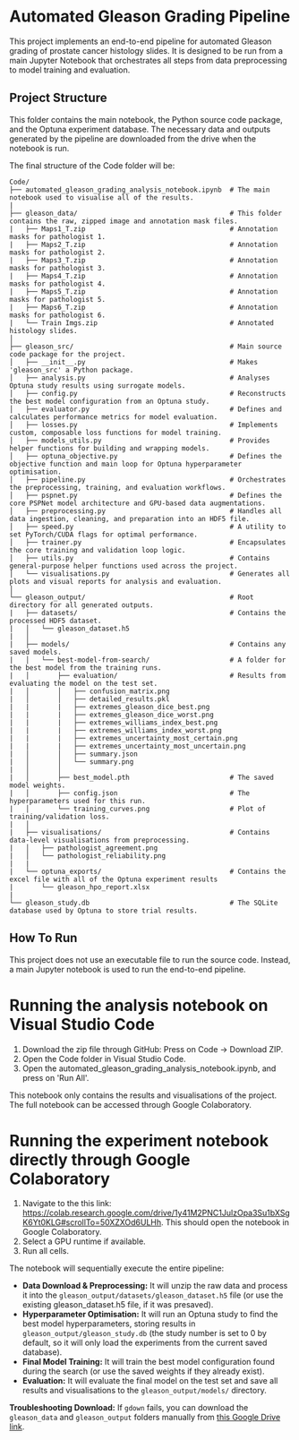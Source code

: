 # Automated Gleason Grading Pipeline

This project implements an end-to-end pipeline for automated Gleason grading of prostate cancer histology slides. It is designed to be run from a main Jupyter Notebook that orchestrates all steps from data preprocessing to model training and evaluation.

## Project Structure

This folder contains the main notebook, the Python source code package, and the Optuna experiment database. The necessary data and outputs generated by the pipeline are downloaded from the drive when the notebook is run.

The final structure of the Code folder will be:

```
Code/
├── automated_gleason_grading_analysis_notebook.ipynb  # The main notebook used to visualise all of the results.
|
├── gleason_data/                                      # This folder contains the raw, zipped image and annotation mask files.
|   ├── Maps1_T.zip                                    # Annotation masks for pathologist 1.
|   ├── Maps2_T.zip                                    # Annotation masks for pathologist 2.
|   ├── Maps3_T.zip                                    # Annotation masks for pathologist 3.
|   ├── Maps4_T.zip                                    # Annotation masks for pathologist 4.
|   ├── Maps5_T.zip                                    # Annotation masks for pathologist 5.
|   ├── Maps6_T.zip                                    # Annotation masks for pathologist 6.
|   └── Train Imgs.zip                                 # Annotated histology slides.
│
├── gleason_src/                                       # Main source code package for the project.
│   ├── __init__.py                                    # Makes 'gleason_src' a Python package.
│   ├── analysis.py                                    # Analyses Optuna study results using surrogate models.
│   ├── config.py                                      # Reconstructs the best model configuration from an Optuna study.
│   ├── evaluator.py                                   # Defines and calculates performance metrics for model evaluation.
│   ├── losses.py                                      # Implements custom, composable loss functions for model training.
│   ├── models_utils.py                                # Provides helper functions for building and wrapping models.
│   ├── optuna_objective.py                            # Defines the objective function and main loop for Optuna hyperparameter optimisation.
│   ├── pipeline.py                                    # Orchestrates the preprocessing, training, and evaluation workflows.
│   ├── pspnet.py                                      # Defines the core PSPNet model architecture and GPU-based data augmentations.
│   ├── preprocessing.py                               # Handles all data ingestion, cleaning, and preparation into an HDF5 file.
│   ├── speed.py                                       # A utility to set PyTorch/CUDA flags for optimal performance.
│   ├── trainer.py                                     # Encapsulates the core training and validation loop logic.
│   ├── utils.py                                       # Contains general-purpose helper functions used across the project.
│   └── visualisations.py                              # Generates all plots and visual reports for analysis and evaluation.
│
└── gleason_output/                                    # Root directory for all generated outputs.
|   ├── datasets/                                      # Contains the processed HDF5 dataset.
|   │   └── gleason_dataset.h5
|   │
|   ├── models/                                        # Contains any saved models.
|   │   └── best-model-from-search/                    # A folder for the best model from the training runs.
|   │       ├── evaluation/                            # Results from evaluating the model on the test set.
|   │       │   ├── confusion_matrix.png
|   │       │   ├── detailed_results.pkl
|   |       |   ├── extremes_gleason_dice_best.png
|   |       |   ├── extremes_gleason_dice_worst.png
|   |       |   ├── extremes_williams_index_best.png
|   |       |   ├── extremes_williams_index_worst.png
|   |       |   ├── extremes_uncertainty_most_certain.png
|   |       |   ├── extremes_uncertainty_most_uncertain.png
|   │       │   ├── summary.json
|   │       │   └── summary.png
|   │       │
|   │       ├── best_model.pth                         # The saved model weights.
|   │       ├── config.json                            # The hyperparameters used for this run.
|   │       └── training_curves.png                    # Plot of training/validation loss.
|   │
|   ├── visualisations/                                # Contains data-level visualisations from preprocessing.
|   │   ├── pathologist_agreement.png
|   │   └── pathologist_reliability.png
|   |
|   └── optuna_exports/                                # Contains the excel file with all of the Optuna experiment results
|       └── gleason_hpo_report.xlsx
|
└── gleason_study.db                                   # The SQLite database used by Optuna to store trial results.
```

## How To Run

This project does not use an executable file to run the source code. Instead, a main Jupyter notebook is used to run the end-to-end pipeline.

# Running the analysis notebook on Visual Studio Code

1. Download the zip file through GitHub: Press on Code -> Download ZIP.
2. Open the Code folder in Visual Studio Code.
3. Open the automated_gleason_grading_analysis_notebook.ipynb, and press on 'Run All'.

This notebook only contains the results and visualisations of the project. The full notebook can be accessed through Google Colaboratory.

# Running the experiment notebook directly through Google Colaboratory

1.  Navigate to the this link: https://colab.research.google.com/drive/1y41M2PNC1JulzOpa3Su1bXSgK6Yt0KLG#scrollTo=50XZXOd6ULHh. This should open the notebook in Google Colaboratory.
2.  Select a GPU runtime if available.
3.  Run all cells.

The notebook will sequentially execute the entire pipeline:

- **Data Download & Preprocessing:** It will unzip the raw data and process it into the `gleason_output/datasets/gleason_dataset.h5` file (or use the existing gleason_dataset.h5 file, if it was presaved).
- **Hyperparameter Optimisation:** It will run an Optuna study to find the best model hyperparameters, storing results in `gleason_output/gleason_study.db` (the study number is set to 0 by default, so it will only load the experiments from the current saved database).
- **Final Model Training:** It will train the best model configuration found during the search (or use the saved weights if they already exist).
- **Evaluation:** It will evaluate the final model on the test set and save all results and visualisations to the `gleason_output/models/` directory.

**Troubleshooting Download:** If `gdown` fails, you can download the `gleason_data` and `gleason_output` folders manually from [this Google Drive link](https://drive.google.com/drive/folders/1o4N8B5Sv4uNQr4RyiRyK7W9ZHLPIZ-0B?usp=drive_link).
